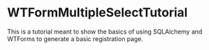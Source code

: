 WTFormMultipleSelectTutorial
============================

This is a tutorial meant to show the basics of using SQLAlchemy and WTForms to generate a basic registration page.
